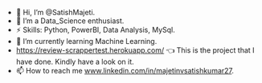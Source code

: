 - 👋 Hi, I’m @SatishMajeti.
- 👀 I’m a Data_Science enthusiast.
- ⚡ Skills: Python, PowerBI, Data Analysis, MySql.
- 🌱 I’m currently learning Machine Learning.
- https://review-scrappertest.herokuapp.com/ 👈 This is the project that I have done. Kindly have a look on it.
- 📫 How to reach me www.linkedin.com/in/majetinvsatishkumar27.

<!---
SatishMajeti/SatishMajeti is a ✨ special ✨ repository because its `README.md` (this file) appears on your GitHub profile.
You can click the Preview link to take a look at your changes.
--->
